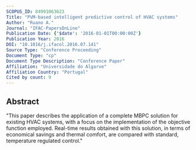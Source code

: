 ```yaml
---
SCOPUS_ID: 84991063623
Title: "PVM-based intelligent predictive control of HVAC systems"
Author: "Ruano A."
Journal: "IFAC-PapersOnLine"
Publication Date: {'$date': '2016-01-01T00:00:00Z'}
Publication Year: 2016
DOI: "10.1016/j.ifacol.2016.07.141"
Source Type: "Conference Proceeding"
Document Type: "cp"
Document Type Description: "Conference Paper"
Affiliation: "Universidade do Algarve"
Affiliation Country: "Portugal"
Cited by count: 9
---
```


## Abstract
"This paper describes the application of a complete MBPC solution for existing HVAC systems, with a focus on the implementation of the objective function employed. Real-time results obtained with this solution, in terms of economical savings and thermal comfort, are compared with standard, temperature regulated control."
